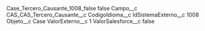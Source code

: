<?xml version="1.0" encoding="UTF-8"?>
<CustomMetadata xmlns="http://soap.sforce.com/2006/04/metadata" xmlns:xsi="http://www.w3.org/2001/XMLSchema-instance" xmlns:xsd="http://www.w3.org/2001/XMLSchema">
    <label>Case_Tercero_Causante_1008_false</label>
    <protected>false</protected>
    <values>
        <field>Campo__c</field>
        <value xsi:type="xsd:string">CAS_CAS_Tercero_Causante__c</value>
    </values>
    <values>
        <field>CodigoIdioma__c</field>
        <value xsi:nil="true"/>
    </values>
    <values>
        <field>IdSistemaExterno__c</field>
        <value xsi:type="xsd:string">1008</value>
    </values>
    <values>
        <field>Objeto__c</field>
        <value xsi:type="xsd:string">Case</value>
    </values>
    <values>
        <field>ValorExterno__c</field>
        <value xsi:type="xsd:string">1</value>
    </values>
    <values>
        <field>ValorSalesforce__c</field>
        <value xsi:type="xsd:string">false</value>
    </values>
</CustomMetadata>
